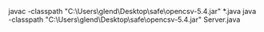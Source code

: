 javac -classpath "C:\Users\glend\Desktop\safe\opencsv-5.4.jar" *.java
java -classpath "C:\Users\glend\Desktop\safe\opencsv-5.4.jar" Server.java